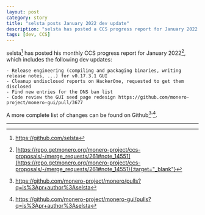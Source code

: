 ```yaml
---
layout: post
category: story
title: "selsta posts January 2022 dev update"
description: "selsta has posted a CCS progress report for January 2022 which includes several dev updates."
tags: [dev, CCS]
---
```


selsta[^1] has posted his monthly CCS progress report for January 2022[^2], which includes the following dev updates:

```
- Release engineering (compiling and packaging binaries, writing release notes, ...) for v0.17.3.1 GUI
- Cleanup undisclosed reports on HackerOne, requested to get them disclosed
- Find new entries for the DNS ban list
- Code review the GUI seed page redesign https://github.com/monero-project/monero-gui/pull/3677
```

A more complete list of changes can be found on Github[^3]'[^4].

---

[^1]: https://github.com/selsta
[^2]: [https://repo.getmonero.org/monero-project/ccs-proposals/-/merge_requests/261#note_14551](https://repo.getmonero.org/monero-project/ccs-proposals/-/merge_requests/261#note_14551){:target="_blank"}
[^3]: https://github.com/monero-project/monero/pulls?q=is%3Apr+author%3Aselsta
[^4]: https://github.com/monero-project/monero-gui/pulls?q=is%3Apr+author%3Aselsta
